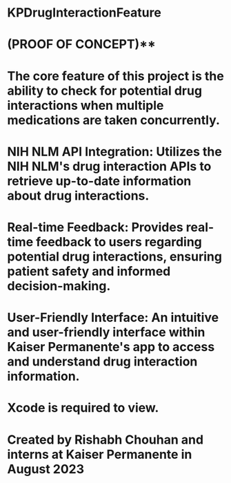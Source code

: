 # KPDrugInteractionFeature
# (PROOF OF CONCEPT)**
# The core feature of this project is the ability to check for potential drug interactions when multiple medications are taken concurrently.
# NIH NLM API Integration: Utilizes the NIH NLM's drug interaction APIs to retrieve up-to-date information about drug interactions.
# Real-time Feedback: Provides real-time feedback to users regarding potential drug interactions, ensuring patient safety and informed decision-making.
# User-Friendly Interface: An intuitive and user-friendly interface within Kaiser Permanente's app to access and understand drug interaction information. 
# Xcode is required to view.
# Created by Rishabh Chouhan and interns at Kaiser Permanente in August 2023
